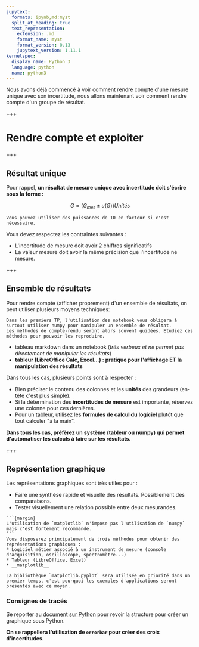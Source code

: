 ```yaml
---
jupytext:
  formats: ipynb,md:myst
  split_at_heading: true
  text_representation:
    extension: .md
    format_name: myst
    format_version: 0.13
    jupytext_version: 1.11.1
kernelspec:
  display_name: Python 3
  language: python
  name: python3
---
```


Nous avons déjà commencé à voir comment rendre compte d'une mesure unique avec son incertitude, nous allons maintenant voir comment rendre compte d'un groupe de résultat.

+++

# Rendre compte et exploiter

+++

## Résultat unique
Pour rappel, __un résultat de mesure unique avec incertitude doit s'écrire sous la forme :__

$$
G = (G_{mes} \pm u(G)) Unités
$$

```{margin}
Vous pouvez utiliser des puissances de 10 en facteur si c'est nécessaire.
```
Vous devez respectez les contraintes suivantes :
* L'incertitude de mesure doit avoir 2 chiffres significatifs
* La valeur mesure doit avoir la même précision que l'incertitude ne mesure.


+++

## Ensemble de résultats
Pour rendre compte (afficher proprement) d'un ensemble de résultats, on peut utiliser plusieurs moyens techniques:
```{margin}
Dans les premiers TP, l'utilisation des notebook vous obligera à surtout utiliser numpy pour manipuler un ensemble de résultat.
Les méthodes de compte-rendu seront alors souvent guidées. Etudiez ces méthodes pour pouvoir les reproduire.
```
* tableau markdown dans un notebook (_très verbeux et ne permet pas directement de manipuler les résultats_)
* __tableur (LibreOffice Calc, Excel...) : pratique pour l'affichage ET la manipulation des résultats__

Dans tous les cas, plusieurs points sont à respecter :
* Bien préciser le contenu des colonnes et les __unités__ des grandeurs (en-tête c'est plus simple).
* Si la détermination des __incertitudes de mesure__ est importante, réservez une colonne pour ces dernières.
* Pour un tableur, utilisez les __formules de calcul du logiciel__ plutôt que tout calculer "à la main".

__Dans tous les cas, préfèrez un système (tableur ou numpy) qui permet d'automatiser les calculs à faire sur les résultats.__


+++

## Représentation graphique
Les représentations graphiques sont très utiles pour :
* Faire une synthèse rapide et visuelle des résultats. Possiblement des comparaisons.
* Tester visuellement une relation possible entre deux mesurandes.

````{topic} Moyens techniques
```{margin}
L'utilisation de `matplotlib` n'impose pas l'utilisation de `numpy` mais c'est fortement recommandé.
```
Vous disposerez principalement de trois méthodes pour obtenir des représentations graphiques :
* Logiciel métier associé à un instrument de mesure (console d'acquisition, oscilloscope, spectromètre...)
* Tableur (LibreOffice, Excel)
* __matplotlib__

La bibliothèque `matplotlib.pyplot` sera utilisée en priorité dans un premier temps, c'est pourquoi les exemples d'applications seront présentés avec ce moyen.
````

### Consignes de tracés
Se reporter au [document sur Python](https://pcsi3physiquestan.github.io/intro_python/notebook/plt_presentation.html#methode-generale) pour revoir la structure pour créer un graphique sous Python.

__On se rappellera l'utilisation de `errorbar` pour créer des croix d'incertitudes.__